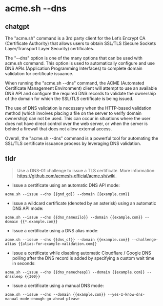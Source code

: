 # acme.sh --dns 
## chatgpt 
The "acme.sh" command is a 3rd party client for the Let’s Encrypt CA (Certificate Authority) that allows users to obtain SSL/TLS (Secure Sockets Layer/Transport Layer Security) certificates.

The "--dns" option is one of the many options that can be used with acme.sh command. This option is used to automatically configure and use DNS APIs (Application Programming Interfaces) to complete domain validation for certificate issuance. 

When running the "acme.sh --dns" command, the ACME (Automated Certificate Management Environment) client will attempt to use an available DNS API and configure the required DNS records to validate the ownership of the domain for which the SSL/TLS certificate is being issued.

The use of DNS validation is necessary when the HTTP-based validation method (which involves placing a file on the server to verify domain ownership) can not be used. This can occur in situations where the user does not have direct control over the web server, or when the server is behind a firewall that does not allow external access.

Overall, the "acme.sh --dns" command is a powerful tool for automating the SSL/TLS certificate issuance process by leveraging DNS validation. 

## tldr 
 
> Use a DNS-01 challenge to issue a TLS certificate.
> More information: <https://github.com/acmesh-official/acme.sh/wiki>.

- Issue a certificate using an automatic DNS API mode:

`acme.sh --issue --dns {{gnd_gd}} --domain {{example.com}}`

- Issue a wildcard certificate (denoted by an asterisk) using an automatic DNS API mode:

`acme.sh --issue --dns {{dns_namesilo}} --domain {{example.com}} --domain {{*.example.com}}`

- Issue a certificate using a DNS alias mode:

`acme.sh --issue --dns {{dns_cf}} --domain {{example.com}} --challenge-alias {{alias-for-example-validation.com}}`

- Issue a certificate while disabling automatic Cloudflare / Google DNS polling after the DNS record is added by specifying a custom wait time in seconds:

`acme.sh --issue --dns {{dns_namecheap}} --domain {{example.com}} --dnssleep {{300}}`

- Issue a certificate using a manual DNS mode:

`acme.sh --issue --dns --domain {{example.com}} --yes-I-know-dns-manual-mode-enough-go-ahead-please`
